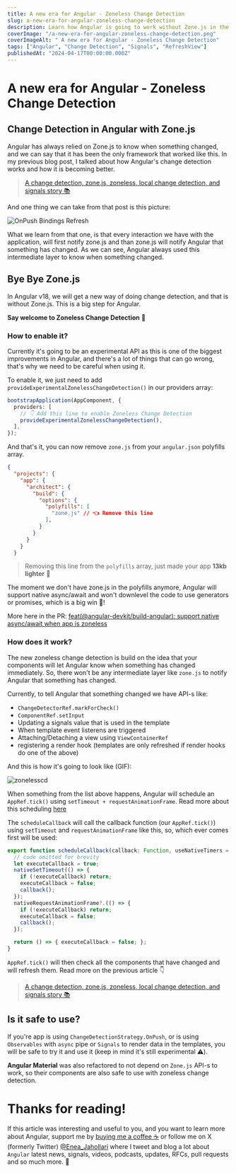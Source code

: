 ```yaml
---
title: A new era for Angular - Zoneless Change Detection
slug: a-new-era-for-angular-zoneless-change-detection
description: Learn how Angular is going to work without Zone.js in the future, and how you can enable it in your application.
coverImage: "/a-new-era-for-angular-zoneless-change-detection.png"
coverImageAlt: " A new era for Angular - Zoneless Change Detection"
tags: ["Angular", "Change Detection", "Signals", "RefreshView"]
publishedAt: "2024-04-17T00:00:00.000Z"
---
```


# A new era for Angular - Zoneless Change Detection

## Change Detection in Angular with Zone.js

Angular has always relied on Zone.js to know when something changed, and we can say that it has been the only framework that worked like this. In my previous blog post, I talked about how Angular's change detection works and how it is becoming better.

> [A change detection, zone.js, zoneless, local change detection, and signals story 📚](/blog/a-change-detection-zone-js-zoneless-local-change-detection-and-signals-story)

And one thing we can take from that post is this picture:

![OnPush Bindings Refresh](/cd-article/onpush-refresh.webp)

What we learn from that one, is that every interaction we have with the application, will first notify zone.js and than zone.js will notify Angular that something has changed. As we can see, Angular always used this intermediate layer to know when something changed.

## Bye Bye Zone.js

In Angular v18, we will get a new way of doing change detection, and that is without Zone.js. This is a big step for Angular.

**Say welcome to Zoneless Change Detection** 🎉

### How to enable it?

Currently it's going to be an experimental API as this is one of the biggest improvements in Angular, and there's a lot of things that can go wrong, that's why we need to be careful when using it.

To enable it, we just need to add `provideExperimentalZonelessChangeDetection()` in our providers array:

```typescript
bootstrapApplication(AppComponent, {
  providers: [
    // 👇 Add this line to enable Zoneless Change Detection
    provideExperimentalZonelessChangeDetection(),
  ],
});
```

And that's it, you can now remove `zone.js` from your `angular.json` polyfills array.

```json
{
  "projects": {
    "app": {
      "architect": {
        "build": {
          "options": {
            "polyfills": [
              "zone.js" // 👈 Remove this line
            ],
          }
        }
      }
    }
  }
```

> Removing this line from the `polyfills` array, just made your app **13kb lighter** 🎉

The moment we don't have zone.js in the polyfills anymore, Angular will support native async/await and won't downlevel the code to use generators or promises, which is a big win 🎉!

More here in the PR: [feat(@angular-devkit/build-angular): support native async/await when app is zoneless](https://github.com/angular/angular-cli/pull/27486)

### How does it work?

The new zoneless change detection is build on the idea that your components will let Angular know when something has changed immediately. So, there won't be any intermediate layer like `zone.js` to notify Angular that something has changed.

Currently, to tell Angular that something changed we have API-s like:

- `ChangeDetectorRef.markForCheck()`
- `ComponentRef.setInput`
- Updating a signals value that is used in the template
- When template event listerens are triggered
- Attaching/Detaching a view using `ViewContainerRef`
- registering a render hook (templates are only refreshed if render hooks do one of the above)

And this is how it's going to look like (GIF):

![zonelesscd](/zonelesscd.gif)

When something from the list above happens, Angular will schedule an `AppRef.tick()` using `setTimeout + requestAnimationFrame`. Read more about this scheduling [here](https://github.com/angular/angular/blob/ff686f3ca5dc47cc1e961957268fa4886db145da/packages/core/src/util/callback_scheduler.ts#L37)

The `scheduleCallback` will call the callback function (our `AppRef.tick()`) using `setTimeout` and `requestAnimationFrame` like this, so, which ever comes first will be used:

```typescript
export function scheduleCallback(callback: Function, useNativeTimers = true): () => void {
  // code omitted for brevity
  let executeCallback = true;
  nativeSetTimeout(() => {
    if (!executeCallback) return;
    executeCallback = false;
    callback();
  });
  nativeRequestAnimationFrame?.(() => {
    if (!executeCallback) return;
    executeCallback = false;
    callback();
  });

  return () => { executeCallback = false; };
}
```

`AppRef.tick()` will then check all the components that have changed and will refresh them. Read more on the previous article 👇

> [A change detection, zone.js, zoneless, local change detection, and signals story 📚](/blog/a-change-detection-zone-js-zoneless-local-change-detection-and-signals-story)

## Is it safe to use?
If you're app is using `ChangeDetectionStrategy.OnPush`, or is using `Observables` with `async` pipe or `Signals` to render data in the templates, you will be safe to try it and use it (keep in mind it's still experimental ⚠️). 

**Angular Material** was also refactored to not depend on `Zone.js` API-s to work, so their components are also safe to use with zoneless change detection.

# Thanks for reading!
If this article was interesting and useful to you, and you want to learn more about Angular, support me by [buying me a coffee ☕️](https://ko-fi.com/eneajahollari) or follow me on X (formerly Twitter) [@Enea_Jahollari](https://twitter.com/Enea_Jahollari) where I tweet and blog a lot about `Angular` latest news, signals, videos, podcasts, updates, RFCs, pull requests and so much more. 💎
